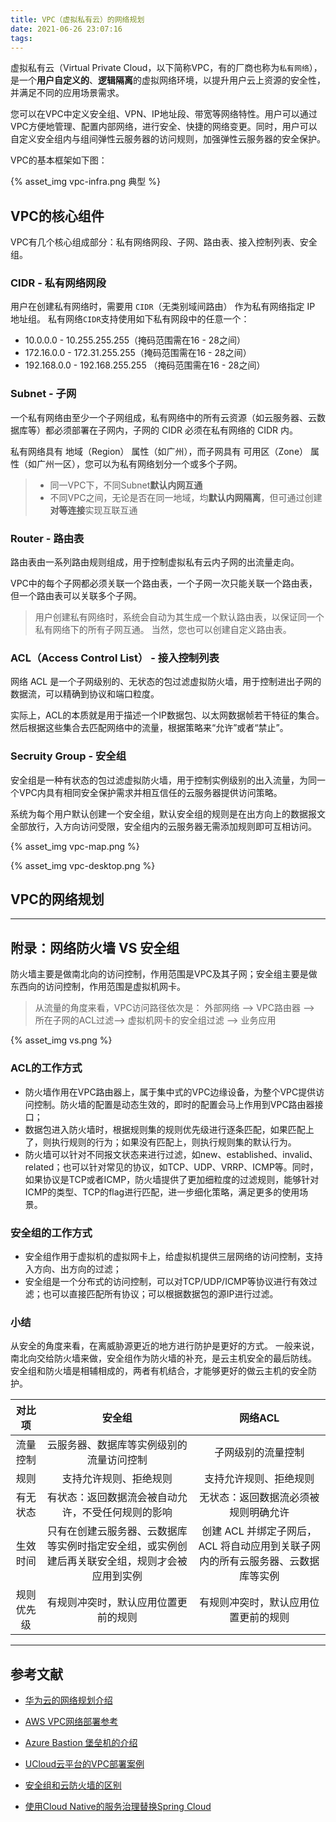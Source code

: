 ```yaml
---
title: VPC（虚拟私有云）的网络规划
date: 2021-06-26 23:07:16
tags:
---
```


虚拟私有云（Virtual Private Cloud，以下简称VPC，有的厂商也称为`私有网络`），是一个**用户自定义的**、**逻辑隔离**的虚拟网络环境，以提升用户云上资源的安全性，并满足不同的应用场景需求。

您可以在VPC中定义安全组、VPN、IP地址段、带宽等网络特性。用户可以通过VPC方便地管理、配置内部网络，进行安全、快捷的网络变更。同时，用户可以自定义安全组内与组间弹性云服务器的访问规则，加强弹性云服务器的安全保护。

VPC的基本框架如下图：

{% asset_img vpc-infra.png 典型 %}

## VPC的核心组件

VPC有几个核心组成部分：私有网络网段、子网、路由表、接入控制列表、安全组。

### CIDR - 私有网络网段

用户在创建私有网络时，需要用 `CIDR`（无类别域间路由） 作为私有网络指定 IP 地址组。
私有网络`CIDR`支持使用如下私有网段中的任意一个：

- 10.0.0.0 - 10.255.255.255（掩码范围需在16 - 28之间）
- 172.16.0.0 - 172.31.255.255（掩码范围需在16 - 28之间）
- 192.168.0.0 - 192.168.255.255 （掩码范围需在16 - 28之间）

### Subnet - 子网

一个私有网络由至少一个子网组成，私有网络中的所有云资源（如云服务器、云数据库等）都必须部署在子网内，子网的 CIDR 必须在私有网络的 CIDR 内。

私有网络具有 地域（Region） 属性（如广州），而子网具有 可用区（Zone） 属性（如广州一区），您可以为私有网络划分一个或多个子网。
> - 同一VPC下，不同Subnet**默认内网互通**
> - 不同VPC之间，无论是否在同一地域，均**默认内网隔离**，但可通过创建**对等连接**实现互联互通

### Router - 路由表

路由表由一系列路由规则组成，用于控制虚拟私有云内子网的出流量走向。

VPC中的每个子网都必须关联一个路由表，一个子网一次只能关联一个路由表，但一个路由表可以关联多个子网。
> 用户创建私有网络时，系统会自动为其生成一个默认路由表，以保证同一个私有网络下的所有子网互通。
当然，您也可以创建自定义路由表。

### ACL（Access Control List） - 接入控制列表

网络 ACL 是一个子网级别的、无状态的包过滤虚拟防火墙，用于控制进出子网的数据流，可以精确到协议和端口粒度。

实际上，ACL的本质就是用于描述一个IP数据包、以太网数据帧若干特征的集合。然后根据这些集合去匹配网络中的流量，根据策略来“允许”或者“禁止”。

### Secruity Group - 安全组

安全组是一种有状态的包过滤虚拟防火墙，用于控制实例级别的出入流量，为同一个VPC内具有相同安全保护需求并相互信任的云服务器提供访问策略。

系统为每个用户默认创建一个安全组，默认安全组的规则是在出方向上的数据报文全部放行，入方向访问受限，安全组内的云服务器无需添加规则即可互相访问。


{% asset_img vpc-map.png %}

{% asset_img vpc-desktop.png %}

## VPC的网络规划

---

## 附录：网络防火墙 VS 安全组

防火墙主要是做南北向的访问控制，作用范围是VPC及其子网；安全组主要是做东西向的访问控制，作用范围是虚拟机网卡。

> 从流量的角度来看，VPC访问路径依次是：
外部网络 --> VPC路由器 --> 所在子网的ACL过滤--> 虚拟机网卡的安全组过滤 --> 业务应用

{% asset_img vs.png %}

### ACL的工作方式

- 防火墙作用在VPC路由器上，属于集中式的VPC边缘设备，为整个VPC提供访问控制。防火墙的配置是动态生效的，即时的配置会马上作用到VPC路由器接口；
- 数据包进入防火墙时，根据规则集的规则优先级进行逐条匹配，如果匹配上了，则执行规则的行为；如果没有匹配上，则执行规则集的默认行为。
- 防火墙可以针对不同报文状态来进行过滤，如new、established、invalid、related；也可以针对常见的协议，如TCP、UDP、VRRP、ICMP等。同时，如果协议是TCP或者ICMP，防火墙提供了更加细粒度的过滤规则，能够针对ICMP的类型、TCP的flag进行匹配，进一步细化策略，满足更多的使用场景。

### 安全组的工作方式

- 安全组作用于虚拟机的虚拟网卡上，给虚拟机提供三层网络的访问控制，支持入方向、出方向的过滤；
- 安全组是一个分布式的访问控制，可以对TCP/UDP/ICMP等协议进行有效过滤；也可以直接匹配所有协议；可以根据数据包的源IP进行过滤。

### 小结

从安全的角度来看，在离威胁源更近的地方进行防护是更好的方式。
一般来说，南北向交给防火墙来做，安全组作为防火墙的补充，是云主机安全的最后防线。
安全组和防火墙是相辅相成的，两者有机结合，才能够更好的做云主机的安全防护。

| 对比项 | 安全组 | 网络ACL |
|:---:|:---:|:---:|
|流量控制|云服务器、数据库等实例级别的流量访问控制|子网级别的流量控制|
|规则|支持允许规则、拒绝规则|支持允许规则、拒绝规则|
|有无状态|有状态：返回数据流会被自动允许，不受任何规则的影响|无状态：返回数据流必须被规则明确允许|
|生效时间|只有在创建云服务器、云数据库等实例时指定安全组，或实例创建后再关联安全组，规则才会被应用到实例|创建 ACL 并绑定子网后，ACL 将自动应用到关联子网内的所有云服务器、云数据库等实例|
|规则优先级|有规则冲突时，默认应用位置更前的规则|有规则冲突时，默认应用位置更前的规则|

---

## 参考文献

- [华为云的网络规划介绍](https://support.huaweicloud.com/eu-west-0-usermanual-vpc/vpc_0001.html)
- [AWS VPC网络部署参考](http://www.coding-daddy.com/other/aws-deploy.html#_1-vpc%E5%AE%9A%E4%B9%89)
- [Azure Bastion 堡垒机的介绍](https://blog.csdn.net/qq_24550639/article/details/109202811)
- [UCloud云平台的VPC部署案例](https://zhuanlan.zhihu.com/p/35130978?ivk_sa=1024320u)
- [安全组和云防火墙的区别 ](https://zhuanlan.zhihu.com/p/86734727)

- [使用Cloud Native的服务治理替换Spring Cloud](https://xie.infoq.cn/article/8062a35d680349a5ca364e36f)